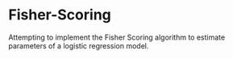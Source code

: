 # Fisher-Scoring
Attempting to implement the Fisher Scoring algorithm to estimate parameters of a logistic regression model.
